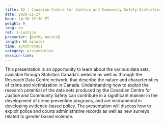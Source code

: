 ```yaml
---
title: S2 | Canadian Centre for Justice and Community Safety Statistics (CCJCSS)
date: 2020-11-27
hour: 14:30-15:30 ET
weight: 9
lang: en
ref: 2-justice
presenter: [Kathy Aucoin]
length: 60 minutes
time: synchronous
category: presentation
session-link:
---
```


This presentation is an opportunity to learn about the various data sets, available through Statistics Canada’s website as well as through the Research Data Centre network, that describe the nature and characteristics of crime and victimization in Canada. <!--more-->Understanding how to exploit the research potential of the data sets produced by the Canadian Centre for Justice and Community Safety can contribute in a significant manner in the development of crime prevention programs, and are instrumental in developing evidence-based policy. The presentation will discuss how to exploit police and courts administrative records as well as new surveys related to gender based violence.
